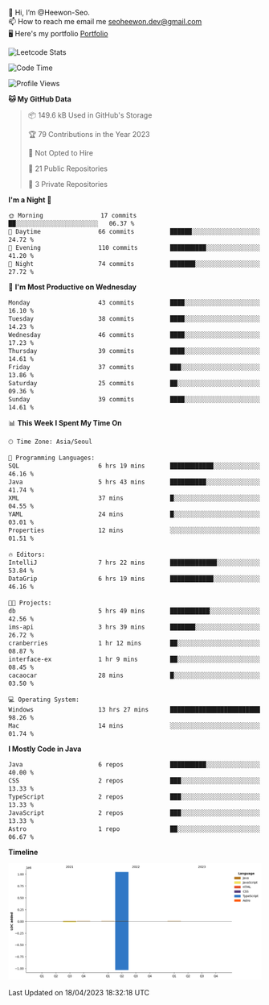👋 Hi, I’m @Heewon-Seo.  
📫 How to reach me email me seoheewon.dev@gmail.com   
🖥 Here's my portfolio [Portfolio](https://haileynotes.notion.site/HEEWON-SEO-f98fe97412ee4a6a94fd24fe6832f84c)

![Leetcode Stats](https://leetcode.card.workers.dev/?username=Heewon-Seo)

 <!--START_SECTION:waka-->
![Code Time](http://img.shields.io/badge/Code%20Time-399%20hrs%2013%20mins-blue)

![Profile Views](http://img.shields.io/badge/Profile%20Views-1-blue)

**🐱 My GitHub Data** 

> 📦 149.6 kB Used in GitHub's Storage 
 > 
> 🏆 79 Contributions in the Year 2023
 > 
> 🚫 Not Opted to Hire
 > 
> 📜 21 Public Repositories 
 > 
> 🔑 3 Private Repositories 
 > 
**I'm a Night 🦉** 

```text
🌞 Morning                17 commits          ██░░░░░░░░░░░░░░░░░░░░░░░   06.37 % 
🌆 Daytime                66 commits          ██████░░░░░░░░░░░░░░░░░░░   24.72 % 
🌃 Evening                110 commits         ██████████░░░░░░░░░░░░░░░   41.20 % 
🌙 Night                  74 commits          ███████░░░░░░░░░░░░░░░░░░   27.72 % 
```
📅 **I'm Most Productive on Wednesday** 

```text
Monday                   43 commits          ████░░░░░░░░░░░░░░░░░░░░░   16.10 % 
Tuesday                  38 commits          ████░░░░░░░░░░░░░░░░░░░░░   14.23 % 
Wednesday                46 commits          ████░░░░░░░░░░░░░░░░░░░░░   17.23 % 
Thursday                 39 commits          ████░░░░░░░░░░░░░░░░░░░░░   14.61 % 
Friday                   37 commits          ███░░░░░░░░░░░░░░░░░░░░░░   13.86 % 
Saturday                 25 commits          ██░░░░░░░░░░░░░░░░░░░░░░░   09.36 % 
Sunday                   39 commits          ████░░░░░░░░░░░░░░░░░░░░░   14.61 % 
```


📊 **This Week I Spent My Time On** 

```text
🕑︎ Time Zone: Asia/Seoul

💬 Programming Languages: 
SQL                      6 hrs 19 mins       ████████████░░░░░░░░░░░░░   46.16 % 
Java                     5 hrs 43 mins       ██████████░░░░░░░░░░░░░░░   41.74 % 
XML                      37 mins             █░░░░░░░░░░░░░░░░░░░░░░░░   04.55 % 
YAML                     24 mins             █░░░░░░░░░░░░░░░░░░░░░░░░   03.01 % 
Properties               12 mins             ░░░░░░░░░░░░░░░░░░░░░░░░░   01.51 % 

🔥 Editors: 
IntelliJ                 7 hrs 22 mins       █████████████░░░░░░░░░░░░   53.84 % 
DataGrip                 6 hrs 19 mins       ████████████░░░░░░░░░░░░░   46.16 % 

🐱‍💻 Projects: 
db                       5 hrs 49 mins       ███████████░░░░░░░░░░░░░░   42.56 % 
ims-api                  3 hrs 39 mins       ███████░░░░░░░░░░░░░░░░░░   26.72 % 
cranberries              1 hr 12 mins        ██░░░░░░░░░░░░░░░░░░░░░░░   08.87 % 
interface-ex             1 hr 9 mins         ██░░░░░░░░░░░░░░░░░░░░░░░   08.45 % 
cacaocar                 28 mins             █░░░░░░░░░░░░░░░░░░░░░░░░   03.50 % 

💻 Operating System: 
Windows                  13 hrs 27 mins      █████████████████████████   98.26 % 
Mac                      14 mins             ░░░░░░░░░░░░░░░░░░░░░░░░░   01.74 % 
```

**I Mostly Code in Java** 

```text
Java                     6 repos             ██████████░░░░░░░░░░░░░░░   40.00 % 
CSS                      2 repos             ███░░░░░░░░░░░░░░░░░░░░░░   13.33 % 
TypeScript               2 repos             ███░░░░░░░░░░░░░░░░░░░░░░   13.33 % 
JavaScript               2 repos             ███░░░░░░░░░░░░░░░░░░░░░░   13.33 % 
Astro                    1 repo              ██░░░░░░░░░░░░░░░░░░░░░░░   06.67 % 
```



**Timeline**

![Lines of Code chart](https://raw.githubusercontent.com/Heewon-Seo/Heewon-Seo/main/assets/bar_graph.png)


 Last Updated on 18/04/2023 18:32:18 UTC
<!--END_SECTION:waka-->

